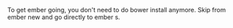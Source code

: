 To get ember going, you don't need to do bower install anymore. Skip from ember new <app> and go directly to ember s.

